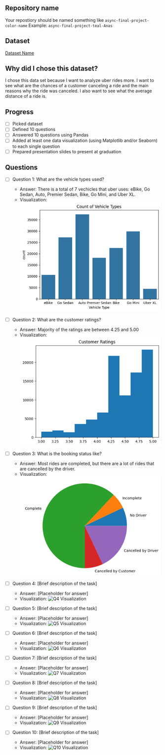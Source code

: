 ## Repository name
Your repostiory should be named something like `async-final-project-color-name`
Example: `async-final-project-teal-Anas`

## Dataset
[Dataset Name](https://www.kaggle.com/datasets/yashdevladdha/uber-ride-analytics-dashboard)

## Why did I chose this dataset?

I chose this data set because I want to analyze uber rides more. I want to see what are the chances of a customer canceling a ride and the main reasons why the ride was canceled. I also want to see what the average distance of a ride is. 

## Progress
- [ ] Picked dataset
- [ ] Defined 10 questions
- [ ] Answered 10 questions using Pandas
- [ ] Added at least one data visualization (using Matplotlib and/or Seaborn) to each single question
- [ ] Prepared presentation slides to present at graduation

## Questions
- [ ] Question 1: What are the vehicle types used?
  - Answer: There is a total of 7 vechicles that uber uses: eBike, Go Sedan, Auto, Premier Sedan, Bike, Go Mini, and Uber XL. 
  - Visualization: ![Q1 Visualization](images/output_q1.png)

- [ ] Question 2: What are the customer ratings?
  - Answer: Majority of the ratings are between 4.25 and 5.00
  - Visualization: ![Q2 Visualization](images/output_q2.png)

- [ ] Question 3: What is the booking status like?
  - Answer: Most rides are completed, but there are a lot of rides that are cancelled by the driver.
  - Visualization: ![Q3 Visualization](images/output_q3.png)

- [ ] Question 4: [Brief description of the task]
  - Answer: [Placeholder for answer]
  - Visualization: ![Q4 Visualization](https://example.com/path-to-image-4.png)

- [ ] Question 5: [Brief description of the task]
  - Answer: [Placeholder for answer]
  - Visualization: ![Q5 Visualization](https://example.com/path-to-image-5.png)

- [ ] Question 6: [Brief description of the task]
  - Answer: [Placeholder for answer]
  - Visualization: ![Q6 Visualization](https://example.com/path-to-image-6.png)

- [ ] Question 7: [Brief description of the task]
  - Answer: [Placeholder for answer]
  - Visualization: ![Q7 Visualization](https://example.com/path-to-image-7.png)

- [ ] Question 8: [Brief description of the task]
  - Answer: [Placeholder for answer]
  - Visualization: ![Q8 Visualization](https://example.com/path-to-image-8.png)

- [ ] Question 9: [Brief description of the task]
  - Answer: [Placeholder for answer]
  - Visualization: ![Q9 Visualization](https://example.com/path-to-image-9.png)

- [ ] Question 10: [Brief description of the task]
  - Answer: [Placeholder for answer]
  - Visualization: ![Q10 Visualization](https://example.com/path-to-image-10.png)
